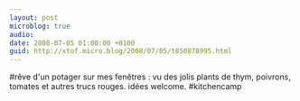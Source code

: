 ```yaml
---
layout: post
microblog: true
audio: 
date: 2008-07-05 01:00:00 +0100
guid: http://xtof.micro.blog/2008/07/05/t850878995.html
---
```

#rêve d'un potager sur mes fenêtres : vu des jolis plants de thym, poivrons, tomates et autres trucs rouges. idées welcome. #kitchencamp
